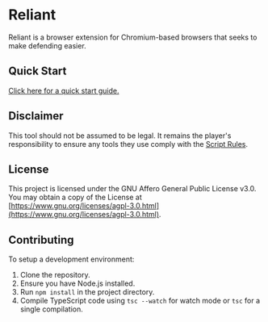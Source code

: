 # Reliant
Reliant is a browser extension for Chromium-based browsers that seeks to make defending easier.
## Quick Start
[Click here for a quick start guide.](documentation/quick-start.md)
## Disclaimer
This tool should not be assumed to be legal. It remains the player's responsibility to ensure any tools they use comply with the [Script Rules](https://forum.nationstates.net/viewtopic.php?p=16394966#p16394966).
## License
This project is licensed under the GNU Affero General Public License v3.0. You may obtain a copy of the License at [https://www.gnu.org/licenses/agpl-3.0.html](https://www.gnu.org/licenses/agpl-3.0.html).
## Contributing
To setup a development environment:
1. Clone the repository.
2. Ensure you have Node.js installed.
3. Run `npm install` in the project directory.
4. Compile TypeScript code using `tsc --watch` for watch mode or `tsc` for a single compilation.